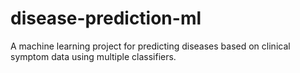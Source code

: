 # disease-prediction-ml
A machine learning project for predicting diseases based on clinical symptom data using multiple classifiers.
